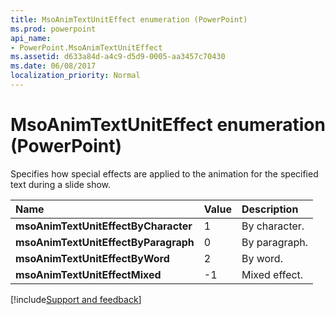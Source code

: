 ```yaml
---
title: MsoAnimTextUnitEffect enumeration (PowerPoint)
ms.prod: powerpoint
api_name:
- PowerPoint.MsoAnimTextUnitEffect
ms.assetid: d633a84d-a4c9-d5d9-0005-aa3457c70430
ms.date: 06/08/2017
localization_priority: Normal
---
```



# MsoAnimTextUnitEffect enumeration (PowerPoint)

Specifies how special effects are applied to the animation for the specified text during a slide show. 



|Name|Value|Description|
|:-----|:-----|:-----|
|**msoAnimTextUnitEffectByCharacter**|1|By character.|
|**msoAnimTextUnitEffectByParagraph**|0|By paragraph.|
|**msoAnimTextUnitEffectByWord**|2|By word.|
|**msoAnimTextUnitEffectMixed**|-1|Mixed effect.|

[!include[Support and feedback](~/includes/feedback-boilerplate.md)]